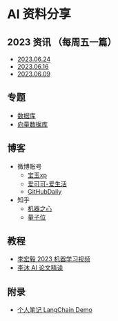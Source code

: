 # AI 资料分享 

## 2023 资讯 （每周五一篇）
+ [2023.06.24](src/2023/50%2006.24.md)
+ [2023.06.16](src/2023/51%2006.16.md)
+ [2023.06.09](src/2023/52%2006.09.md)

## 专题

+ [数据库](src/topic/database.md)
+ [向量数据库](src/topic/vector_database.md)

## 博客

+ 微博账号
    - [宝玉xp](https://weibo.com/u/1727858283)
    - [爱可可-爱生活](https://weibo.com/1402400261)
    - [GitHubDaily](https://weibo.com/u/5722964389)
+ 知乎
    - [机器之心](https://www.zhihu.com/org/ji-qi-zhi-xin-65)
    - [量子位](https://www.zhihu.com/org/liang-zi-wei-48)

## 教程

+ [李宏毅 2023 机器学习视频](https://www.bilibili.com/video/BV1TD4y137mP/)
+ [李沐 AI 论文精读](https://space.bilibili.com/1567748478/channel/collectiondetail?sid=32744)

## 附录

+ [个人笔记 LangChain Demo](https://github.com/moyy/langchain_demo)